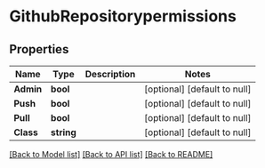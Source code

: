 # GithubRepositorypermissions

## Properties
Name | Type | Description | Notes
------------ | ------------- | ------------- | -------------
**Admin** | **bool** |  | [optional] [default to null]
**Push** | **bool** |  | [optional] [default to null]
**Pull** | **bool** |  | [optional] [default to null]
**Class** | **string** |  | [optional] [default to null]

[[Back to Model list]](../README.md#documentation-for-models) [[Back to API list]](../README.md#documentation-for-api-endpoints) [[Back to README]](../README.md)


